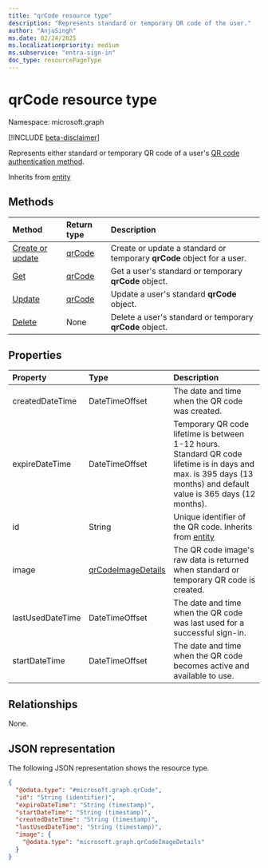 ```yaml
---
title: "qrCode resource type"
description: "Represents standard or temporary QR code of the user."
author: "AnjuSingh"
ms.date: 02/24/2025
ms.localizationpriority: medium
ms.subservice: "entra-sign-in"
doc_type: resourcePageType
---
```


# qrCode resource type

Namespace: microsoft.graph

[!INCLUDE [beta-disclaimer](../../includes/beta-disclaimer.md)]

Represents either standard or temporary QR code of a user's [QR code authentication method](../resources/qrcodepinauthenticationmethod.md).

Inherits from [entity](../resources/entity.md)

## Methods

|Method|Return type|Description|
|:---|:---|:---|
|[Create or update](../api/qrcode-update.md)|[qrCode](../resources/qrcode.md)|Create or update a standard or temporary **qrCode** object for a user.|
|[Get](../api/qrcode-get.md)|[qrCode](../resources/qrcode.md)|Get a user's standard or temporary **qrCode** object.|
|[Update](../api/qrcode-update.md)|[qrCode](../resources/qrcode.md)|Update a user's standard **qrCode** object.|
|[Delete](../api/qrcode-delete.md)|None|Delete a user's standard or temporary **qrCode** object.|

## Properties

|Property|Type|Description|
|:---|:---|:---|
|createdDateTime|DateTimeOffset|The date and time when the QR code was created.|
|expireDateTime|DateTimeOffset|Temporary QR code lifetime is between 1-12 hours. Standard QR code lifetime is in days and max. is 395 days (13 months) and default value is 365 days (12 months).|
|id|String|Unique identifier of the QR code. Inherits from [entity](../resources/entity.md)|
|image|[qrCodeImageDetails](../resources/qrcodeimagedetails.md)|The QR code image's raw data is returned when standard or temporary QR code is created.|
|lastUsedDateTime|DateTimeOffset|The date and time when the QR code was last used for a successful sign-in.|
|startDateTime|DateTimeOffset|The date and time when the QR code becomes active and available to use.|

## Relationships
None.

## JSON representation
The following JSON representation shows the resource type.
<!-- {
  "blockType": "resource",
  "keyProperty": "id",
  "@odata.type": "microsoft.graph.qrCode",
  "openType": false
}
-->
``` json
{
  "@odata.type": "#microsoft.graph.qrCode",
  "id": "String (identifier)",
  "expireDateTime": "String (timestamp)",
  "startDateTime": "String (timestamp)",
  "createdDateTime": "String (timestamp)",
  "lastUsedDateTime": "String (timestamp)",
  "image": {
    "@odata.type": "microsoft.graph.qrCodeImageDetails"
  }
}
```
